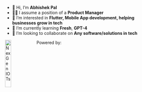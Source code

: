 - 👋 Hi, I’m **Abhishek Pal**
- 👨‍💼 I assume a position of a **Product Manager**
- 👀 I’m interested in **Flutter, Mobile App development, helping businesses grow in tech**
- 🌱 I’m currently learning **Fresh**, **GPT-4**
- 💞️ I’m looking to collaborate on **Any software/solutions in tech**

Powered by: <img align="left" width="20%" src="https://nexgeniots.com/wp-content/uploads/2021/11/NexGen-Logo_512x380.svg" width="150" alt="NexGen IOTs"/>


<!---
abhishekpal-nexg/abhishekpal-nexg is a ✨ special ✨ repository because its `README.md` (this file) appears on your GitHub profile.
You can click the Preview link to take a look at your changes.
--->
